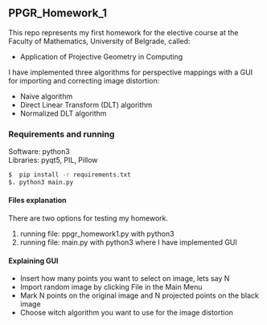 ## PPGR_Homework_1
This repo represents my first homework for the elective course at the Faculty of Mathematics, University of Belgrade, called:
  - Application of Projective Geometry in Computing

I have implemented three algorithms for perspective mappings with a GUI for importing and correcting image distortion:
  - Naive algorithm
  - Direct Linear Transform (DLT) algorithm
  - Normalized DLT algorithm


### Requirements and running
Software: python3  
Libraries: pyqt5, PIL, Pillow

```sh
$  pip install -r requirements.txt
$. python3 main.py
```

#### Files explanation  
There are two options for testing my homework.  
  1. running file: ppgr_homework1.py with python3
  2. running file: main.py with python3 where I have implemented GUI

#### Explaining GUI
  - Insert how many points you want to select on image, lets say N
  - Import random image by clicking File in the Main Menu
  - Mark N points on the original image and N projected points on the black image
  - Choose witch algorithm you want to use for the image distortion